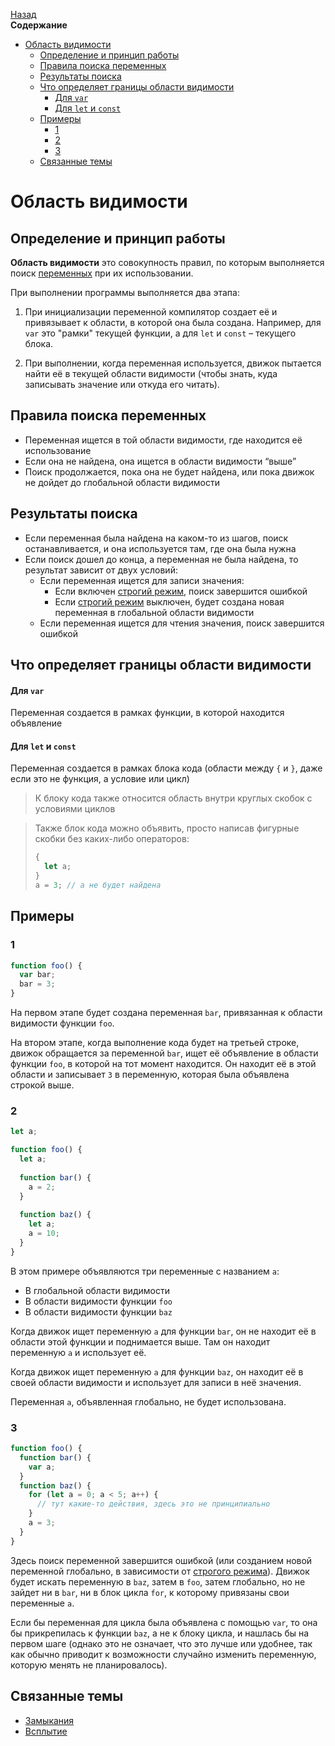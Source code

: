 <!-- START doctoc generated TOC please keep comment here to allow auto update -->
<!-- DON'T EDIT THIS SECTION, INSTEAD RE-RUN doctoc TO UPDATE -->
[Назад](README.md)<br />**Содержание**

- [Область видимости](#%D0%BE%D0%B1%D0%BB%D0%B0%D1%81%D1%82%D1%8C-%D0%B2%D0%B8%D0%B4%D0%B8%D0%BC%D0%BE%D1%81%D1%82%D0%B8)
  - [Определение и принцип работы](#%D0%BE%D0%BF%D1%80%D0%B5%D0%B4%D0%B5%D0%BB%D0%B5%D0%BD%D0%B8%D0%B5-%D0%B8-%D0%BF%D1%80%D0%B8%D0%BD%D1%86%D0%B8%D0%BF-%D1%80%D0%B0%D0%B1%D0%BE%D1%82%D1%8B)
  - [Правила поиска переменных](#%D0%BF%D1%80%D0%B0%D0%B2%D0%B8%D0%BB%D0%B0-%D0%BF%D0%BE%D0%B8%D1%81%D0%BA%D0%B0-%D0%BF%D0%B5%D1%80%D0%B5%D0%BC%D0%B5%D0%BD%D0%BD%D1%8B%D1%85)
  - [Результаты поиска](#%D1%80%D0%B5%D0%B7%D1%83%D0%BB%D1%8C%D1%82%D0%B0%D1%82%D1%8B-%D0%BF%D0%BE%D0%B8%D1%81%D0%BA%D0%B0)
  - [Что определяет границы области видимости](#%D1%87%D1%82%D0%BE-%D0%BE%D0%BF%D1%80%D0%B5%D0%B4%D0%B5%D0%BB%D1%8F%D0%B5%D1%82-%D0%B3%D1%80%D0%B0%D0%BD%D0%B8%D1%86%D1%8B-%D0%BE%D0%B1%D0%BB%D0%B0%D1%81%D1%82%D0%B8-%D0%B2%D0%B8%D0%B4%D0%B8%D0%BC%D0%BE%D1%81%D1%82%D0%B8)
      - [Для `var`](#%D0%B4%D0%BB%D1%8F-var)
      - [Для `let` и `const`](#%D0%B4%D0%BB%D1%8F-let-%D0%B8-const)
  - [Примеры](#%D0%BF%D1%80%D0%B8%D0%BC%D0%B5%D1%80%D1%8B)
    - [1](#1)
    - [2](#2)
    - [3](#3)
  - [Связанные темы](#%D1%81%D0%B2%D1%8F%D0%B7%D0%B0%D0%BD%D0%BD%D1%8B%D0%B5-%D1%82%D0%B5%D0%BC%D1%8B)

<!-- END doctoc generated TOC please keep comment here to allow auto update -->

# Область видимости

## Определение и принцип работы

**Область видимости** это совокупность правил, по которым выполняется поиск [переменных](variables.md) при их использовании. 

При выполнении программы выполняется два этапа:

1. При инициализации переменной компилятор создает её и привязывает к области, в которой она была создана. Например, для `var` это "рамки" текущей функции, а для `let` и `const` – текущего блока. 

2. При выполнении, когда переменная используется, движок пытается найти её в текущей области видимости (чтобы знать, куда записывать значение или откуда его читать). 

## Правила поиска переменных

* Переменная ищется в той области видимости, где находится её использование
* Если она не найдена, она ищется в области видимости “выше”
* Поиск продолжается, пока она не будет найдена, или пока движок не дойдет до глобальной области видимости

## Результаты поиска

* Если переменная была найдена на каком-то из шагов, поиск останавливается, и она используется там, где она была нужна
* Если поиск дошел до конца, а переменная не была найдена, то результат зависит от двух условий:
  * Если переменная ищется для записи значения:
    * Если включен [строгий режим](strict_mode.md), поиск завершится ошибкой
    * Если [строгий режим](strict_mode.md) выключен, будет создана новая переменная в глобальной области видимости
  * Если переменная ищется для чтения значения, поиск завершится ошибкой

## Что определяет границы области видимости

#### Для `var`

Переменная создается в рамках функции, в которой находится объявление

#### Для `let` и `const`

Переменная создается в рамках блока кода (области между `{` и `}`, даже если это не функция, а условие или цикл)

> К блоку кода также относится область внутри круглых скобок с условиями циклов

> Также блок кода можно объявить, просто написав фигурные скобки без каких-либо операторов:
>
> ```javascript
> {
>   let a;
> }
> a = 3; // a не будет найдена
> ```

## Примеры

### 1

```javascript
function foo() {
  var bar;
  bar = 3;
}
```

На первом этапе будет создана переменная `bar`, привязанная к области видимости функции `foo`. 

На втором этапе, когда выполнение кода будет на третьей строке, движок обращается за переменной `bar`, ищет её объявление в области функции `foo`, в которой на тот момент находится. Он находит её в этой области и записывает `3` в переменную, которая была объявлена строкой выше. 

### 2

```javascript
let a;

function foo() {
  let a;
  
  function bar() {
    a = 2;
  }
  
  function baz() {
    let a;
    a = 10;
  }
}
```

В этом примере объявляются три переменные с названием `a`:

* В глобальной области видимости
* В области видимости функции `foo` 
* В области видимости функции `baz`

Когда движок ищет переменную `a` для функции `bar`, он не находит её в области этой функции и поднимается выше. Там он находит переменную `a` и использует её. 

Когда движок ищет переменную `a` для функции `baz`, он находит её в своей области видимости и использует для записи в неё значения. 

Переменная `a`, объявленная глобально, не будет использована. 

### 3

```javascript
function foo() {
  function bar() {
    var a;
  }
  function baz() {
    for (let a = 0; a < 5; a++) {
      // тут какие-то действия, здесь это не принципиально
    }
    a = 3;
  }
}
```

Здесь поиск переменной завершится ошибкой (или созданием новой переменной глобально, в зависимости от [строгого режима](strict_mode.md)). Движок будет искать переменную в `baz`, затем в `foo`, затем глобально, но не зайдет ни в `bar`, ни в блок цикла `for`, к которому привязаны свои переменные `a`. 

Если бы переменная для цикла была объявлена с помощью `var`, то она бы прикрепилась к функции `baz`, а не к блоку цикла, и нашлась бы на первом шаге (однако это не означает, что это лучше или удобнее, так как обычно приводит к возможности случайно изменить переменную, которую менять не планировалось).

## Связанные темы

* [Замыкания](closure.md)
* [Всплытие](hoisting.md)

